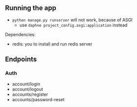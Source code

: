 ## Running the app
- `python manage.py runserver` will not work, because of ASGI
  - use `daphne project_config.asgi:application` instead

Dependencies:
- redis: you to install and run redis server

## Endpoints
### Auth
- account/login
- account/logout
- accounts/register
- accounts/password-reset
